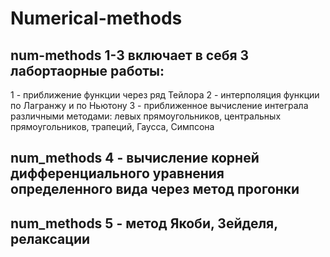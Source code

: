 # Numerical-methods
## num-methods 1-3 включает в себя 3 лабортаорные работы:
  1 - приближение функции через ряд Тейлора
  2 - интерполяция функции по Лагранжу и по Ньютону
  3 - приближенное вычисление интеграла различными методами: левых прямоугольников, центральных прямоугольников, трапеций, Гаусса, Симпсона

## num_methods 4 - вычисление корней дифференциального уравнения определенного вида через метод прогонки
## num_methods 5 - метод Якоби, Зейделя, релаксации
